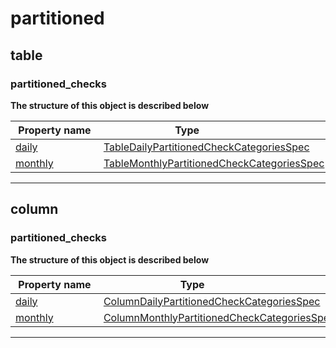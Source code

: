 



# partitioned
  






## table
  






### partitioned_checks
  



**The structure of this object is described below**  
  
|&nbsp;Property&nbsp;name&nbsp;|&nbsp;Type&nbsp;&nbsp;&nbsp;&nbsp;&nbsp;&nbsp;&nbsp;&nbsp;&nbsp;&nbsp;&nbsp;&nbsp;&nbsp;&nbsp;&nbsp;&nbsp;&nbsp;&nbsp;&nbsp;&nbsp;&nbsp;|
|---------------|--------------------------|
|[daily](table-daily-partitioned-checks/#TableDailyPartitionedCheckCategoriesSpec)|[TableDailyPartitionedCheckCategoriesSpec](table-daily-partitioned-checks/#TableDailyPartitionedCheckCategoriesSpec)|
|[monthly](table-monthly-partitioned-checks/#TableMonthlyPartitionedCheckCategoriesSpec)|[TableMonthlyPartitionedCheckCategoriesSpec](table-monthly-partitioned-checks/#TableMonthlyPartitionedCheckCategoriesSpec)|








___  




## column
  






### partitioned_checks
  



**The structure of this object is described below**  
  
|&nbsp;Property&nbsp;name&nbsp;|&nbsp;Type&nbsp;&nbsp;&nbsp;&nbsp;&nbsp;&nbsp;&nbsp;&nbsp;&nbsp;&nbsp;&nbsp;&nbsp;&nbsp;&nbsp;&nbsp;&nbsp;&nbsp;&nbsp;&nbsp;&nbsp;&nbsp;|
|---------------|--------------------------|
|[daily](column-daily-partitioned-checks/#ColumnDailyPartitionedCheckCategoriesSpec)|[ColumnDailyPartitionedCheckCategoriesSpec](column-daily-partitioned-checks/#ColumnDailyPartitionedCheckCategoriesSpec)|
|[monthly](column-monthly-partitioned-checks/#ColumnMonthlyPartitionedCheckCategoriesSpec)|[ColumnMonthlyPartitionedCheckCategoriesSpec](column-monthly-partitioned-checks/#ColumnMonthlyPartitionedCheckCategoriesSpec)|








___  





